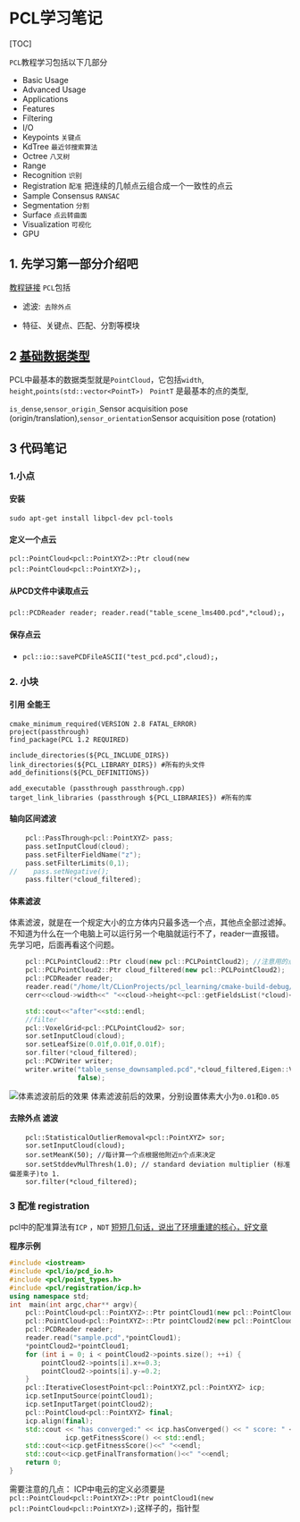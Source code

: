 # PCL学习笔记
[TOC]

`PCL`教程学习包括以下几部分

- Basic Usage
- Advanced Usage
- Applications
- Features
- Filtering
- I/O
- Keypoints `关键点`
- KdTree `最近邻搜索算法` 
- Octree `八叉树`
- Range 
- Recognition `识别`
- Registration `配准` 把连续的几帧点云组合成一个一致性的点云
- Sample Consensus `RANSAC ` 
- Segmentation `分割`
- Surface `点云转曲面`
- Visualization `可视化`
- GPU

## 1. 先学习第一部分介绍吧
[教程链接](http://pointclouds.org/documentation/tutorials/)
`PCL`包括 

- 滤波:` 去除外点`

- 特征、关键点、匹配、分割等模块

  

## 2  [基础数据类型](http://pointclouds.org/documentation/tutorials/basic_structures.php#basic-structures)

PCL中最基本的数据类型就是`PointCloud`，它包括`width`, `height`,`points(std::vector<PointT>) ` `PointT` 是最基本的点的类型,

`is_dense`,`sensor_origin_`Sensor acquisition pose (origin/translation),`sensor_orientation`Sensor acquisition pose (rotation) 



## 3 代码笔记

### 1.小点

#### 安装

`sudo apt-get install libpcl-dev pcl-tools`

#### 定义一个点云

 `pcl::PointCloud<pcl::PointXYZ>::Ptr cloud(new pcl::PointCloud<pcl::PointXYZ>);`，

#### 从PCD文件中读取点云

 `pcl::PCDReader reader; reader.read("table_scene_lms400.pcd",*cloud);`，

#### 保存点云

- `pcl::io::savePCDFileASCII("test_pcd.pcd",cloud);`，

### 2. 小块

#### 引用 全能王

```shell
cmake_minimum_required(VERSION 2.8 FATAL_ERROR)
project(passthrough)
find_package(PCL 1.2 REQUIRED)

include_directories(${PCL_INCLUDE_DIRS})
link_directories(${PCL_LIBRARY_DIRS}) #所有的头文件
add_definitions(${PCL_DEFINITIONS})

add_executable (passthrough passthrough.cpp)
target_link_libraries (passthrough ${PCL_LIBRARIES}) #所有的库
```

#### 轴向区间滤波

```c++
    pcl::PassThrough<pcl::PointXYZ> pass;
    pass.setInputCloud(cloud);
    pass.setFilterFieldName("z");
    pass.setFilterLimits(0,1);
//    pass.setNegative();
    pass.filter(*cloud_filtered);
```

#### 体素滤波

体素滤波，就是在一个规定大小的立方体内只最多选一个点，其他点全部过滤掉。
不知道为什么在一个电脑上可以运行另一个电脑就运行不了，reader一直报错。先学习吧，后面再看这个问题。

```c++
    pcl::PCLPointCloud2::Ptr cloud(new pcl::PCLPointCloud2); //注意用的点云格式
    pcl::PCLPointCloud2::Ptr cloud_filtered(new pcl::PCLPointCloud2);
    pcl::PCDReader reader;
    reader.read("/home/lt/CLionProjects/pcl_learning/cmake-build-debug/test_pcd.pcd",*cloud);
    cerr<<cloud->width<<" "<<cloud->height<<pcl::getFieldsList(*cloud)<<endl;

    std::cout<<"after"<<std::endl;
    //filter
    pcl::VoxelGrid<pcl::PCLPointCloud2> sor;
    sor.setInputCloud(cloud);
    sor.setLeafSize(0.01f,0.01f,0.01f);
    sor.filter(*cloud_filtered);
    pcl::PCDWriter writer;
    writer.write("table_sense_downsampled.pcd",*cloud_filtered,Eigen::Vector4f::Zero(),Eigen::Quaternionf::Identity(),
                 false);
```

![体素滤波前后的效果](/home/sc/%E6%96%87%E6%A1%A3/%E7%AC%94%E8%AE%B0/img/voxel.png  "体素滤波前后的效果非常不一样") 体素滤波前后的效果，分别设置体素大小为`0.01`和`0.05`

#### 去除外点 滤波

```
    pcl::StatisticalOutlierRemoval<pcl::PointXYZ> sor;
    sor.setInputCloud(cloud);
    sor.setMeanK(50); //每计算一个点根据他附近n个点来决定
    sor.setStddevMulThresh(1.0); // standard deviation multiplier (标准偏差乘子)to 1. 
    sor.filter(*cloud_filtered);
```

### 3 配准 registration

pcl中的配准算法有`ICP` ，`NDT`
[短短几句话，说出了环境重建的核心，好文章](http://pointclouds.org/documentation/tutorials/registration_api.php#registration-api)

**程序示例**

```c++
#include <iostream>
#include <pcl/io/pcd_io.h>
#include <pcl/point_types.h>
#include <pcl/registration/icp.h>
using namespace std;
int  main(int argc,char** argv){
    pcl::PointCloud<pcl::PointXYZ>::Ptr pointCloud1(new pcl::PointCloud<pcl::PointXYZ>);
    pcl::PointCloud<pcl::PointXYZ>::Ptr pointCloud2(new pcl::PointCloud<pcl::PointXYZ>);
    pcl::PCDReader reader;
    reader.read("sample.pcd",*pointCloud1);
    *pointCloud2=*pointCloud1;
    for (int i = 0; i < pointCloud2->points.size(); ++i) {
        pointCloud2->points[i].x+=0.3;
        pointCloud2->points[i].y-=0.2;
    }
    pcl::IterativeClosestPoint<pcl::PointXYZ,pcl::PointXYZ> icp;
    icp.setInputSource(pointCloud1);
    icp.setInputTarget(pointCloud2);
    pcl::PointCloud<pcl::PointXYZ> final;
    icp.align(final);
    std::cout << "has converged:" << icp.hasConverged() << " score: " <<
              icp.getFitnessScore() << std::endl;
    std::cout<<icp.getFitnessScore()<<" "<<endl;
    std::cout<<icp.getFinalTransformation()<<" "<<endl;
    return 0;
}
```

需要注意的几点：
ICP中电云的定义必须要是`    pcl::PointCloud<pcl::PointXYZ>::Ptr pointCloud1(new pcl::PointCloud<pcl::PointXYZ>);`这样子的，指针型





